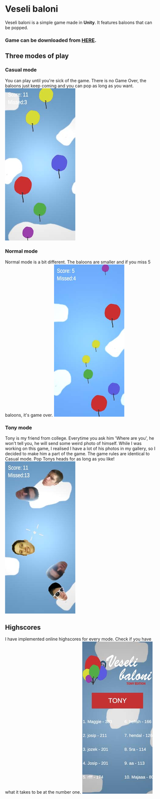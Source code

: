 # Veseli baloni

Veseli baloni is a simple game made in **Unity**.
It features baloons that can be popped.

### Game can be downloaded from [HERE](https://github.com/jokilic/Veseli_baloni/raw/master/veseli_baloni.apk).

## Three modes of play

### Casual mode

You can play until you're sick of the game.
There is no Game Over, the baloons just keep coming and you can pop as long as you want.
![Casual mode](https://raw.githubusercontent.com/jokilic/Veseli_baloni/master/screenshots/casual_mode.jpg)

### Normal mode

Normal mode is a bit different.
The baloons are smaller and if you miss 5 baloons, it's game over.
![Normal mode](https://raw.githubusercontent.com/jokilic/Veseli_baloni/master/screenshots/normal_mode.jpg)

### Tony mode

Tony is my friend from college.
Everytime you ask him 'Where are you', he won't tell you, he will send some weird photo of himself.
While I was working on this game, I realised I have a lot of his photos in my gallery, so I decided to make him a part of the game.
The game rules are identical to Casual mode.
Pop Tonys heads for as long as you like!
![Tony mode](https://raw.githubusercontent.com/jokilic/Veseli_baloni/master/screenshots/tony_mode.jpg)

## Highscores

I have implemented online highscores for every mode.
Check if you have what it takes to be at the number one.
![Highscores](https://raw.githubusercontent.com/jokilic/Veseli_baloni/master/screenshots/highscores.jpg)

